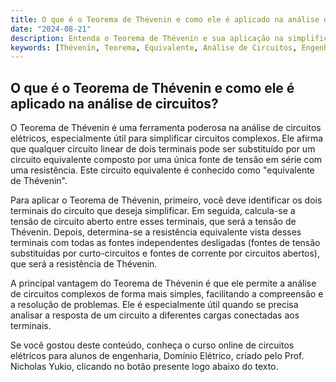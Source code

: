 ```yaml
---
title: O que é o Teorema de Thévenin e como ele é aplicado na análise de circuitos?
date: "2024-08-21"
description: Entenda o Teorema de Thévenin e sua aplicação na simplificação de circuitos elétricos.
keywords: [Thévenin, Teorema, Equivalente, Análise de Circuitos, Engenharia Elétrica]
---
```


## O que é o Teorema de Thévenin e como ele é aplicado na análise de circuitos?

O Teorema de Thévenin é uma ferramenta poderosa na análise de circuitos elétricos, especialmente útil para simplificar circuitos complexos. Ele afirma que qualquer circuito linear de dois terminais pode ser substituído por um circuito equivalente composto por uma única fonte de tensão em série com uma resistência. Este circuito equivalente é conhecido como "equivalente de Thévenin".

Para aplicar o Teorema de Thévenin, primeiro, você deve identificar os dois terminais do circuito que deseja simplificar. Em seguida, calcula-se a tensão de circuito aberto entre esses terminais, que será a tensão de Thévenin. Depois, determina-se a resistência equivalente vista desses terminais com todas as fontes independentes desligadas (fontes de tensão substituídas por curto-circuitos e fontes de corrente por circuitos abertos), que será a resistência de Thévenin.

A principal vantagem do Teorema de Thévenin é que ele permite a análise de circuitos complexos de forma mais simples, facilitando a compreensão e a resolução de problemas. Ele é especialmente útil quando se precisa analisar a resposta de um circuito a diferentes cargas conectadas aos terminais.

Se você gostou deste conteúdo, conheça o curso online de circuitos elétricos para alunos de engenharia, Domínio Elétrico, criado pelo Prof. Nicholas Yukio, clicando no botão presente logo abaixo do texto.